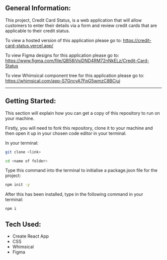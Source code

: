 ## General Information:

This project, Credit Card Status, is a web application that will allow customers to enter their details via a form and review credit cards that are applicable to their credit status.

To view a hosted version of this application please go to: https://credit-card-status.vercel.app/

To view Figma designs for this application please go to: https://www.figma.com/file/QB58iVsjDND4RM72nNkELz/Credit-Card-Status

To view Whimsical component tree for this application please go to: https://whimsical.com/app-S7GncyA7FpG5wmzC8BCjuj

---

## Getting Started:

This section will explain how you can get a copy of this repository to run on your machine.

Firstly, you will need to fork this repository, clone it to your machine and then open it up in your chosen code editor in your terminal.

In your terminal:

```bash
git clone <link>

cd <name of folder>
```

Type this command into the terminal to initialise a package.json file for the project:

```bash
npm init -y
```

After this has been installed, type in the following command in your terminal:

```bash
npm i
```

## Tech Used:

- Create React App
- CSS
- Whimsical
- Figma
